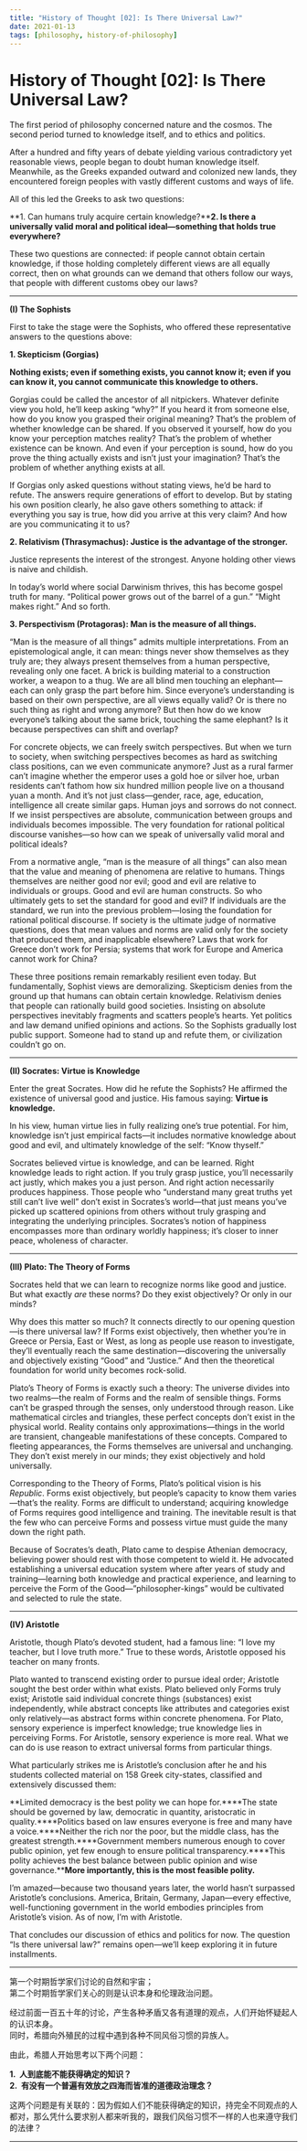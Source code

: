 ```yaml
---
title: "History of Thought [02]: Is There Universal Law?"
date: 2021-01-13
tags: [philosophy, history-of-philosophy]
---
```


# History of Thought [02]: Is There Universal Law?


The first period of philosophy concerned nature and the cosmos. The second period turned to knowledge itself, and to ethics and politics.

After a hundred and fifty years of debate yielding various contradictory yet reasonable views, people began to doubt human knowledge itself. Meanwhile, as the Greeks expanded outward and colonized new lands, they encountered foreign peoples with vastly different customs and ways of life.

All of this led the Greeks to ask two questions:

**1. Can humans truly acquire certain knowledge?****2. Is there a universally valid moral and political ideal—something that holds true everywhere?**

These two questions are connected: if people cannot obtain certain knowledge, if those holding completely different views are all equally correct, then on what grounds can we demand that others follow our ways, that people with different customs obey our laws?

---

**(I) The Sophists**

First to take the stage were the Sophists, who offered these representative answers to the questions above:

**1. Skepticism (Gorgias)**

**Nothing exists; even if something exists, you cannot know it; even if you can know it, you cannot communicate this knowledge to others.**

Gorgias could be called the ancestor of all nitpickers. Whatever definite view you hold, he’ll keep asking “why?” If you heard it from someone else, how do you know you grasped their original meaning? That’s the problem of whether knowledge can be shared. If you observed it yourself, how do you know your perception matches reality? That’s the problem of whether existence can be known. And even if your perception is sound, how do you prove the thing actually exists and isn’t just your imagination? That’s the problem of whether anything exists at all.

If Gorgias only asked questions without stating views, he’d be hard to refute. The answers require generations of effort to develop. But by stating his own position clearly, he also gave others something to attack: if everything you say is true, how did you arrive at this very claim? And how are you communicating it to us?

**2. Relativism (Thrasymachus): Justice is the advantage of the stronger.**

Justice represents the interest of the strongest. Anyone holding other views is naive and childish.

In today’s world where social Darwinism thrives, this has become gospel truth for many. “Political power grows out of the barrel of a gun.” “Might makes right.” And so forth.

**3. Perspectivism (Protagoras): Man is the measure of all things.**

“Man is the measure of all things” admits multiple interpretations. From an epistemological angle, it can mean: things never show themselves as they truly are; they always present themselves from a human perspective, revealing only one facet. A brick is building material to a construction worker, a weapon to a thug. We are all blind men touching an elephant—each can only grasp the part before him. Since everyone’s understanding is based on their own perspective, are all views equally valid? Or is there no such thing as right and wrong anymore? But then how do we know everyone’s talking about the same brick, touching the same elephant? Is it because perspectives can shift and overlap?

For concrete objects, we can freely switch perspectives. But when we turn to society, when switching perspectives becomes as hard as switching class positions, can we even communicate anymore? Just as a rural farmer can’t imagine whether the emperor uses a gold hoe or silver hoe, urban residents can’t fathom how six hundred million people live on a thousand yuan a month. And it’s not just class—gender, race, age, education, intelligence all create similar gaps. Human joys and sorrows do not connect. If we insist perspectives are absolute, communication between groups and individuals becomes impossible. The very foundation for rational political discourse vanishes—so how can we speak of universally valid moral and political ideals?

From a normative angle, “man is the measure of all things” can also mean that the value and meaning of phenomena are relative to humans. Things themselves are neither good nor evil; good and evil are relative to individuals or groups. Good and evil are human constructs. So who ultimately gets to set the standard for good and evil? If individuals are the standard, we run into the previous problem—losing the foundation for rational political discourse. If society is the ultimate judge of normative questions, does that mean values and norms are valid only for the society that produced them, and inapplicable elsewhere? Laws that work for Greece don’t work for Persia; systems that work for Europe and America cannot work for China?

These three positions remain remarkably resilient even today. But fundamentally, Sophist views are demoralizing. Skepticism denies from the ground up that humans can obtain certain knowledge. Relativism denies that people can rationally build good societies. Insisting on absolute perspectives inevitably fragments and scatters people’s hearts. Yet politics and law demand unified opinions and actions. So the Sophists gradually lost public support. Someone had to stand up and refute them, or civilization couldn’t go on.

---

**(II) Socrates: Virtue is Knowledge**

Enter the great Socrates. How did he refute the Sophists? He affirmed the existence of universal good and justice. His famous saying: **Virtue is knowledge.**

In his view, human virtue lies in fully realizing one’s true potential. For him, knowledge isn’t just empirical facts—it includes normative knowledge about good and evil, and ultimately knowledge of the self: “Know thyself.”

Socrates believed virtue is knowledge, and can be learned. Right knowledge leads to right action. If you truly grasp justice, you’ll necessarily act justly, which makes you a just person. And right action necessarily produces happiness. Those people who “understand many great truths yet still can’t live well” don’t exist in Socrates’s world—that just means you’ve picked up scattered opinions from others without truly grasping and integrating the underlying principles. Socrates’s notion of happiness encompasses more than ordinary worldly happiness; it’s closer to inner peace, wholeness of character.

---

**(III) Plato: The Theory of Forms**

Socrates held that we can learn to recognize norms like good and justice. But what exactly *are* these norms? Do they exist objectively? Or only in our minds?

Why does this matter so much? It connects directly to our opening question—is there universal law? If Forms exist objectively, then whether you’re in Greece or Persia, East or West, as long as people use reason to investigate, they’ll eventually reach the same destination—discovering the universally and objectively existing “Good” and “Justice.” And then the theoretical foundation for world unity becomes rock-solid.

Plato’s Theory of Forms is exactly such a theory: The universe divides into two realms—the realm of Forms and the realm of sensible things. Forms can’t be grasped through the senses, only understood through reason. Like mathematical circles and triangles, these perfect concepts don’t exist in the physical world. Reality contains only approximations—things in the world are transient, changeable manifestations of these concepts. Compared to fleeting appearances, the Forms themselves are universal and unchanging. They don’t exist merely in our minds; they exist objectively and hold universally.

Corresponding to the Theory of Forms, Plato’s political vision is his *Republic*. Forms exist objectively, but people’s capacity to know them varies—that’s the reality. Forms are difficult to understand; acquiring knowledge of Forms requires good intelligence and training. The inevitable result is that the few who can perceive Forms and possess virtue must guide the many down the right path.

Because of Socrates’s death, Plato came to despise Athenian democracy, believing power should rest with those competent to wield it. He advocated establishing a universal education system where after years of study and training—learning both knowledge and practical experience, and learning to perceive the Form of the Good—”philosopher-kings” would be cultivated and selected to rule the state.

---

**(IV) Aristotle**

Aristotle, though Plato’s devoted student, had a famous line: “I love my teacher, but I love truth more.” True to these words, Aristotle opposed his teacher on many fronts.

Plato wanted to transcend existing order to pursue ideal order; Aristotle sought the best order within what exists. Plato believed only Forms truly exist; Aristotle said individual concrete things (substances) exist independently, while abstract concepts like attributes and categories exist only relatively—as abstract forms within concrete phenomena. For Plato, sensory experience is imperfect knowledge; true knowledge lies in perceiving Forms. For Aristotle, sensory experience is more real. What we can do is use reason to extract universal forms from particular things.

What particularly strikes me is Aristotle’s conclusion after he and his students collected material on 158 Greek city-states, classified and extensively discussed them:

**Limited democracy is the best polity we can hope for.****The state should be governed by law, democratic in quantity, aristocratic in quality.****Politics based on law ensures everyone is free and many have a voice.****Neither the rich nor the poor, but the middle class, has the greatest strength.****Government members numerous enough to cover public opinion, yet few enough to ensure political transparency.****This polity achieves the best balance between public opinion and wise governance.****More importantly, this is the most feasible polity.**

I’m amazed—because two thousand years later, the world hasn’t surpassed Aristotle’s conclusions. America, Britain, Germany, Japan—every effective, well-functioning government in the world embodies principles from Aristotle’s vision. As of now, I’m with Aristotle.

That concludes our discussion of ethics and politics for now. The question “Is there universal law?” remains open—we’ll keep exploring it in future installments.

---

第一个时期哲学家们讨论的自然和宇宙；  
第二个时期哲学家们关心的则是认识本身和伦理政治问题。

经过前面一百五十年的讨论，产生各种矛盾又各有道理的观点，人们开始怀疑起人的认识本身。  
同时，希腊向外殖民的过程中遇到各种不同风俗习惯的异族人。

由此，希腊人开始思考以下两个问题：

**1.  人到底能不能获得确定的知识？**  
**2.  有没有一个普遍有效放之四海而皆准的道德政治理念？**

这两个问题是有关联的：因为假如人们不能获得确定的知识，持完全不同观点的人都对，那么凭什么要求别人都来听我的，跟我们风俗习惯不一样的人也来遵守我们的法律？

---
